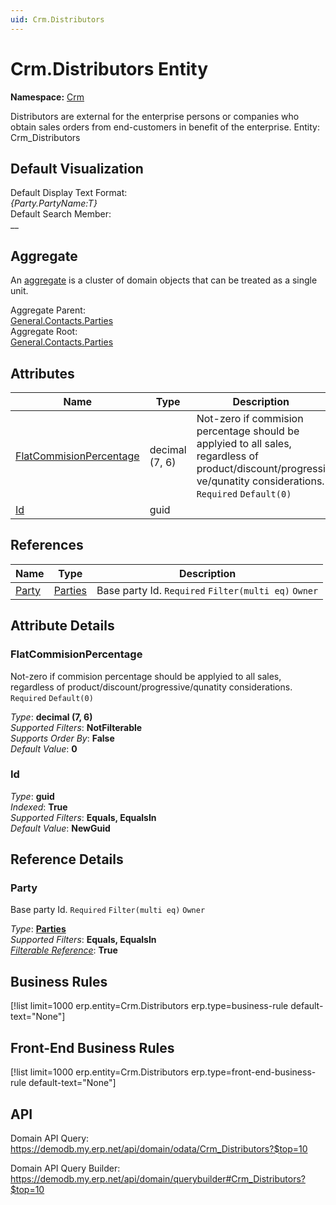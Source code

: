 ```yaml
---
uid: Crm.Distributors
---
```

# Crm.Distributors Entity

**Namespace:** [Crm](Crm.md)  

Distributors are external for the enterprise persons or companies who obtain sales orders from end-customers in benefit of the enterprise. Entity: Crm_Distributors

## Default Visualization
Default Display Text Format:  
_{Party.PartyName:T}_  
Default Search Member:  
__  

## Aggregate
An [aggregate](https://docs.erp.net/tech/advanced/concepts/aggregates.html) is a cluster of domain objects that can be treated as a single unit.  

Aggregate Parent:  
[General.Contacts.Parties](General.Contacts.Parties.md)  
Aggregate Root:  
[General.Contacts.Parties](General.Contacts.Parties.md)  

## Attributes

| Name | Type | Description |
| ---- | ---- | --- |
| [FlatCommisionPercentage](Crm.Distributors.md#flatcommisionpercentage) | decimal (7, 6) | Not-zero if commision percentage should be applyied to all sales, regardless of product/discount/progressi<br />ve/qunatity considerations. `Required` `Default(0)` 
| [Id](Crm.Distributors.md#id) | guid |  

## References

| Name | Type | Description |
| ---- | ---- | --- |
| [Party](Crm.Distributors.md#party) | [Parties](General.Contacts.Parties.md) | Base party Id. `Required` `Filter(multi eq)` `Owner` |


## Attribute Details

### FlatCommisionPercentage

Not-zero if commision percentage should be applyied to all sales, regardless of product/discount/progressive/qunatity considerations. `Required` `Default(0)`

_Type_: **decimal (7, 6)**  
_Supported Filters_: **NotFilterable**  
_Supports Order By_: **False**  
_Default Value_: **0**  

### Id

_Type_: **guid**  
_Indexed_: **True**  
_Supported Filters_: **Equals, EqualsIn**  
_Default Value_: **NewGuid**  


## Reference Details

### Party

Base party Id. `Required` `Filter(multi eq)` `Owner`

_Type_: **[Parties](General.Contacts.Parties.md)**  
_Supported Filters_: **Equals, EqualsIn**  
_[Filterable Reference](https://docs.erp.net/dev/domain-api/filterable-references.html)_: **True**  



## Business Rules

[!list limit=1000 erp.entity=Crm.Distributors erp.type=business-rule default-text="None"]

## Front-End Business Rules

[!list limit=1000 erp.entity=Crm.Distributors erp.type=front-end-business-rule default-text="None"]

## API

Domain API Query:
<https://demodb.my.erp.net/api/domain/odata/Crm_Distributors?$top=10>

Domain API Query Builder:
<https://demodb.my.erp.net/api/domain/querybuilder#Crm_Distributors?$top=10>

